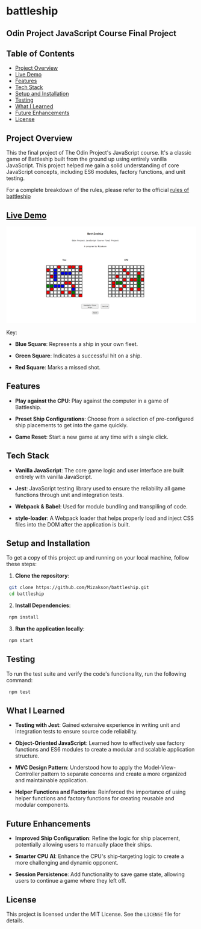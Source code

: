 # battleship

## Odin Project JavaScript Course Final Project

## Table of Contents
* [Project Overview](#project-overview)
* [Live Demo](#live-demo)
* [Features](#features)
* [Tech Stack](#tech-stack)
* [Setup and Installation](#setup-and-installation)
* [Testing](#testing)
* [What I Learned](#what-i-learned)
* [Future Enhancements](#future-enhancements)
* [License](#license)

## Project Overview
This the final project of The Odin Project's JavaScript course. It's a classic game of Battleship built from the ground up using entirely vanilla JavaScript. This project helped me gain a solid understanding of core JavaScript concepts, including ES6 modules, factory functions, and unit testing.

For a complete breakdown of the rules, please refer to the official [rules of battleship](https://officialgamerules.org/game-rules/battleship/)

## [Live Demo](https://mizakson-battleship.netlify.app/)
![alt text](./src/images/battleship.png "Live demo preview")

Key:

  * __Blue Square__: Represents a ship in your own fleet.
  
  * __Green Square__: Indicates a successful hit on a ship.
  
  * __Red Square__: Marks a missed shot.

## Features
* __Play against the CPU__: Play against the computer in a game of Battleship.

* __Preset Ship Configurations__: Choose from a selection of pre-configured ship placements to get into the game quickly.

* __Game Reset__: Start a new game at any time with a single click.

## Tech Stack
* __Vanilla JavaScript__: The core game logic and user interface are built entirely with vanilla JavaScript.

* __Jest__: JavaScript testing library used to ensure the reliability all game functions through unit and integration tests.

* __Webpack & Babel__: Used for module bundling and transpiling of code.

* __style-loader__: A Webpack loader that helps properly load and inject CSS files into the DOM after the application is built.


## Setup and Installation

To get a copy of this project up and running on your local machine, follow these steps:

1. __Clone the repository__:
``` bash
 git clone https://github.com/Mizakson/battleship.git
 cd battleship
```
2. __Install Dependencies__:
``` bash
 npm install
```
3. __Run the application locally__:
``` bash
 npm start
```
## Testing
To run the test suite and verify the code's functionality, run the following command:
``` bash
 npm test
```
## What I Learned
* __Testing with Jest__: Gained extensive experience in writing unit and integration tests to ensure source code reliability.

* __Object-Oriented JavaScript__: Learned how to effectively use factory functions and ES6 modules to create a modular and scalable application structure.

* __MVC Design Pattern__: Understood how to apply the Model-View-Controller pattern to separate concerns and create a more organized and maintainable application.

* __Helper Functions and Factories__: Reinforced the importance of using helper functions and factory functions for creating reusable and modular components.

## Future Enhancements
* __Improved Ship Configuration__: Refine the logic for ship placement, potentially allowing users to manually place their ships.

* __Smarter CPU AI__: Enhance the CPU's ship-targeting logic to create a more challenging and dynamic opponent.

* __Session Persistence__: Add functionality to save game state, allowing users to continue a game where they left off.

## License
This project is licensed under the MIT License. See the `LICENSE` file for details.
